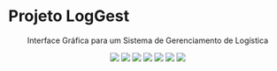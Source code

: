 # Projeto LogGest

<p align="center">Interface Gráfica para um Sistema de Gerenciamento de Logística </p>
<p align="center">
     <a alt="Java">
        <img src="https://img.shields.io/badge/Java-v17.42.19-red.svg" />
    </a>
    <a alt="JavaFX">
        <img src="https://img.shields.io/badge/JavaFX-v17.0.9-lightgreen.svg" />
    </a>
    <a alt="MySQL">
        <img src="https://img.shields.io/badge/Mysql-v8.0.33-purple.svg" />
    </a>
    <a alt="Maven">
        <img src="https://img.shields.io/badge/Maven-v3.8.1-darkblue.svg" />
    </a>
     <a alt="JUnit">
        <img src="https://img.shields.io/badge/JUnit-v4.13.2-orange.svg" />
    </a>
     <a alt="H2Database">
        <img src="https://img.shields.io/badge/H2Database-v2.2.224-blue.svg" />
    </a>
     <a alt="FontAwesomeFX">
        <img src="https://img.shields.io/badge/FontAwesomeFX-v9.1.2-yellow.svg" />
    </a>
</p>
